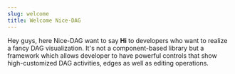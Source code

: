 ```yaml
---
slug: welcome
title: Welcome Nice-DAG
---
```


Hey guys, here Nice-DAG want to say **Hi** to developers who want to realize a fancy DAG visualization. It's not a component-based library but a framework which allows developer to have powerful controls that show high-customized DAG activities, edges as well as editing operations. 